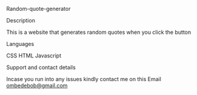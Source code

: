 Random-quote-generator

Description

This is a website that generates random quotes when you click the button

Languages


CSS
HTML
Javascript


Support and contact details

Incase you run into any issues kindly contact me on this Email ombedebob@gmail.com
